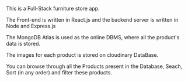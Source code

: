 This is a Full-Stack furniture store app.

The Front-end is written in React.js and the backend server is written in Node and Express.js

The MongoDB Atlas is used as the online DBMS, where all the product's data is stored.

The images for each product is stored on cloudinary DataBase.

You can browse through all the Products present in the Database, Seach, Sort (in any order) and filter these products.



